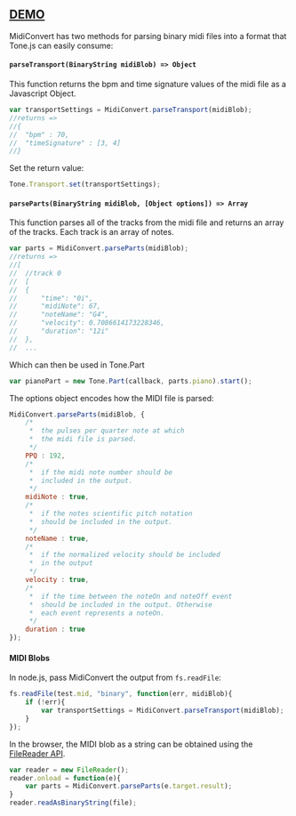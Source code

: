 ## [DEMO](http://tonejs.github.io/MidiConvert/)

MidiConvert has two methods for parsing binary midi files into a format that Tone.js can easily consume:

#### `parseTransport(BinaryString midiBlob) => Object`

This function returns the bpm and time signature values of the midi file as a Javascript Object.

```javascript
var transportSettings = MidiConvert.parseTransport(midiBlob);
//returns =>
//{
//	"bpm" : 70,
//	"timeSignature" : [3, 4]
//}
```

Set the return value:

```javascript
Tone.Transport.set(transportSettings);
```

#### `parseParts(BinaryString midiBlob, [Object options]) => Array`

This function parses all of the tracks from the midi file and returns an array of the tracks. Each track is an array of notes. 

```javascript
var parts = MidiConvert.parseParts(midiBlob);
//returns =>
//[
//	//track 0
//	[ 
//	{
//		"time": "0i",
//		"midiNote": 67,
//		"noteName": "G4",
//		"velocity": 0.7086614173228346,
//		"duration": "12i"
//	},
//	...
```

Which can then be used in Tone.Part

```javascript
var pianoPart = new Tone.Part(callback, parts.piano).start();
```

The options object encodes how the MIDI file is parsed:

```javascript
MidiConvert.parseParts(midiBlob, {
	/*
	 *	the pulses per quarter note at which 
	 *	the midi file is parsed.
	 */
	PPQ : 192,
	/*
	 *	if the midi note number should be 
	 *	included in the output.
	 */
	midiNote : true,
	/*
	 *	if the notes scientific pitch notation 
	 *	should be included in the output.
	 */
	noteName : true,
	/*
	 *	if the normalized velocity should be included 
	 * 	in the output
	 */
	velocity : true,
	/*
	 *	if the time between the noteOn and noteOff event
	 * 	should be included in the output. Otherwise
	 *	each event represents a noteOn.
	 */
	duration : true
});
```

#### MIDI Blobs

In node.js, pass MidiConvert the output from `fs.readFile`:

```javascript
fs.readFile(test.mid, "binary", function(err, midiBlob){
	if (!err){
		var transportSettings = MidiConvert.parseTransport(midiBlob);
	}
});
```

In the browser, the MIDI blob as a string can be obtained using the [FileReader API](https://developer.mozilla.org/en-US/docs/Web/API/FileReader). 

```javascript
var reader = new FileReader();
reader.onload = function(e){
	var parts = MidiConvert.parseParts(e.target.result);
}
reader.readAsBinaryString(file);
```
